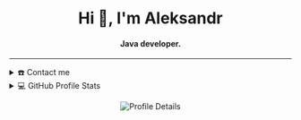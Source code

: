 <div align="center">
  <h1 align="center">Hi 👋, I'm Aleksandr</h1>
  <h4 align="center">Java developer.</h4>
</div>

-----
<details>
  <summary>☎️ Contact me</summary>
  <div>
    <h2 align="center">You can reach me by:</h2>
    <p align="center">
      <br/>
      <a href="https://www.linkedin.com/in/aleksandr-sologub/" target="_blank">
        <img align="center"
             src="https://img.shields.io/badge/linkedin-%231DA1F2.svg?style=for-the-badge&logo=linkedin&logoColor=white"
             alt="LinkedIn Profile"
             height="30"/>
      </a>
      <a href="mailto:solvlex@gmail.com" target="_blank">
        <img align="center"
             src="https://img.shields.io/badge/gmail-EA4335.svg?style=for-the-badge&logo=gmail&logoColor=white"
             alt="Email Me"
             height="30"/>
      </a>
      <br>
    </p>
  </div>
</details>

<details> 
  <summary>💻 GitHub Profile Stats</summary>
  <div>
    <h2 align="center">GitHub Stats</h2>
    <br/>
    <details open>
      <summary>Languages</summary>
      <p align="center">
        <a href="https://github.com/AlksndrSlgb/">
          <img src="https://github-readme-stats.vercel.app/api/top-langs/?username=AlksndrSlgb&langs_count=6&theme=gruvbox&layout=compact&hide_border=true"
               alt="Top Languages"
               loading="lazy"/>
        </a>
      </p>
      <p align="center">
        <a href="https://github.com/AlksndrSlgb/">
          <img width="45%" src="https://github-profile-summary-cards.vercel.app/api/cards/repos-per-language?username=AlksndrSlgb&theme=gruvbox&layout=compact&hide_border=true"
               alt="Top Languages by Repo"
               loading="lazy"/>
          <img width="45%" src="https://github-profile-summary-cards.vercel.app/api/cards/most-commit-language?username=AlksndrSlgb&theme=gruvbox&layout=compact&hide_border=true"
               alt="Top Languages by Commit"
               loading="lazy"/>
        </a>
      </p>
    </details>
    <details open>
      <summary>Statistics</summary>
      <p align="center">
        <a href="https://github.com/AlksndrSlgb/">
          <img width="49.5%" src="https://github-readme-stats.vercel.app/api?username=AlksndrSlgb&show_icons=true&theme=gruvbox&hide_border=true"
               alt="GitHub Stats"
               loading="lazy"/>
        </a>
      </p>
    </details>
  </div>    
</details>

<p align="center">
  <img src="http://github-profile-summary-cards.vercel.app/api/cards/profile-details?username=AlksndrSlgb&theme=algolia"
       alt="Profile Details"
       loading="lazy">
</p>

